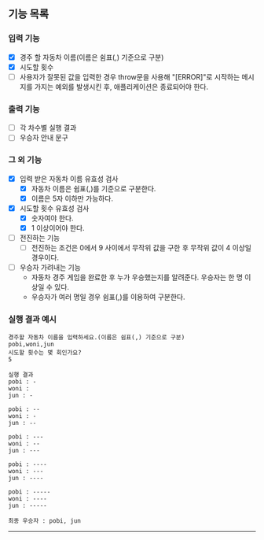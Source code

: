 ## 기능 목록

### 입력 기능

- [x] 경주 할 자동차 이름(이름은 쉼표(,) 기준으로 구분)
- [x] 시도할 횟수
- [ ] 사용자가 잘못된 값을 입력한 경우 throw문을 사용해 "[ERROR]"로 시작하는 메시지를 가지는 예외를 발생시킨 후, 애플리케이션은 종료되어야 한다.

### 출력 기능

- [ ] 각 차수별 실행 결과
- [ ] 우승자 안내 문구

### 그 외 기능

- [x] 입력 받은 자동차 이름 유효성 검사
  - [x] 자동차 이름은 쉼표(,)를 기준으로 구분한다.
  - [x] 이름은 5자 이하만 가능하다.
- [x] 시도할 횟수 유효성 검사
  - [x] 숫자여야 한다.
  - [x] 1 이상이어야 한다.
- [ ] 전진하는 기능
  - [ ] 전진하는 조건은 0에서 9 사이에서 무작위 값을 구한 후 무작위 값이 4 이상일 경우이다.
- [ ] 우승자 가려내는 기능
  - 자동차 경주 게임을 완료한 후 누가 우승했는지를 알려준다. 우승자는 한 명 이상일 수 있다.
  - 우승자가 여러 명일 경우 쉼표(,)를 이용하여 구분한다.

### 실행 결과 예시

```
경주할 자동차 이름을 입력하세요.(이름은 쉼표(,) 기준으로 구분)
pobi,woni,jun
시도할 횟수는 몇 회인가요?
5

실행 결과
pobi : -
woni :
jun : -

pobi : --
woni : -
jun : --

pobi : ---
woni : --
jun : ---

pobi : ----
woni : ---
jun : ----

pobi : -----
woni : ----
jun : -----

최종 우승자 : pobi, jun
```

---
